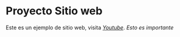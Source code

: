 # Proyecto Sitio web

Este es un ejemplo de sitio web, visita [*Youtube*](https://youtube.com).
*Esto es importante*
